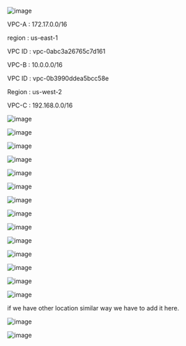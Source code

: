 

![image](https://user-images.githubusercontent.com/33985509/98048554-32877880-1e2e-11eb-9b8d-a76d9c6a74ae.png)

VPC-A : 172.17.0.0/16 

region : us-east-1

VPC ID : vpc-0abc3a26765c7d161

VPC-B : 10.0.0.0/16

VPC ID : vpc-0b3990ddea5bcc58e

Region : us-west-2

VPC-C : 192.168.0.0/16



![image](https://user-images.githubusercontent.com/33985509/98048901-ebe64e00-1e2e-11eb-8893-2f65d3ca1e78.png)


![image](https://user-images.githubusercontent.com/33985509/98049129-61521e80-1e2f-11eb-9411-1354bb356e07.png)


![image](https://user-images.githubusercontent.com/33985509/98049652-6c597e80-1e30-11eb-89bf-1b3983df2128.png)


![image](https://user-images.githubusercontent.com/33985509/98049814-bb9faf00-1e30-11eb-9b82-3bdae62c0904.png)


![image](https://user-images.githubusercontent.com/33985509/98050173-6adc8600-1e31-11eb-98f1-51411f1e0933.png)


![image](https://user-images.githubusercontent.com/33985509/98050335-c3ac1e80-1e31-11eb-9af5-12c5201c769a.png)


![image](https://user-images.githubusercontent.com/33985509/98050363-d292d100-1e31-11eb-8319-806aabc2a39f.png)


![image](https://user-images.githubusercontent.com/33985509/98050477-12f24f00-1e32-11eb-9d04-b5869dc2b393.png)


![image](https://user-images.githubusercontent.com/33985509/98050546-361cfe80-1e32-11eb-90e7-5a1c548912a9.png)


![image](https://user-images.githubusercontent.com/33985509/98050650-754b4f80-1e32-11eb-9974-27c7b147f4d9.png)


![image](https://user-images.githubusercontent.com/33985509/98050723-9ca21c80-1e32-11eb-8b50-1b9d4fe1f166.png)


![image](https://user-images.githubusercontent.com/33985509/98050768-b3487380-1e32-11eb-85bb-93c71c13acd3.png)


![image](https://user-images.githubusercontent.com/33985509/98050893-fa366900-1e32-11eb-880e-b028cb0de2f7.png)


![image](https://user-images.githubusercontent.com/33985509/98050958-22be6300-1e33-11eb-9b94-027af297a4b9.png)


if we have other location similar way we have to add it here.


![image](https://user-images.githubusercontent.com/33985509/98051139-8779bd80-1e33-11eb-9113-97a3df46e25d.png)


![image](https://user-images.githubusercontent.com/33985509/98051246-bb54e300-1e33-11eb-8932-e43044e637c7.png)
